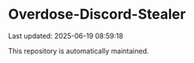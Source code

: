 # Overdose-Discord-Stealer

Last updated: 2025-06-19 08:59:18

This repository is automatically maintained.
